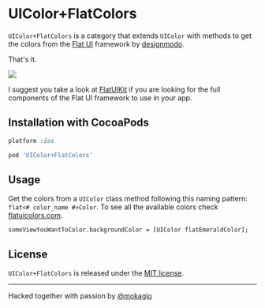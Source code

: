 UIColor+FlatColors
==================

`UIColor+FlatColors` is a category that extends `UIColor` with methods to get the colors from the [Flat UI](http://designmodo.github.io/Flat-UI/) framework by [designmodo](http://designmodo.com/).

That's it.

<img src="https://raw.githubusercontent.com/mokagio/UIColor-FlatColors/master/screenshot.png" />

I suggest you take a look at [FlatUIKit](https://github.com/Grouper/FlatUIKit) if you are looking for the full components of the Flat UI framework to use in your app.

## Installation with CocoaPods

```ruby
platform :ios

pod 'UIColor+FlatColors'
```

## Usage

Get the colors from a `UIColor` class method following this naming pattern: `flat<# color_name #>Color`. To see all the available colors check [flatuicolors.com](http://flatuicolors.com/).

```objc
someViewYouWantToColor.backgroundColor = [UIColor flatEmeraldColor];
```

## License

`UIColor+FlatColors` is released under the [MIT license](https://github.com/mokagio/UIColor-FlatColors/blob/master/LICENSE).

---

Hacked together with passion by [@mokagio](https://twitter.com/mokagio)



